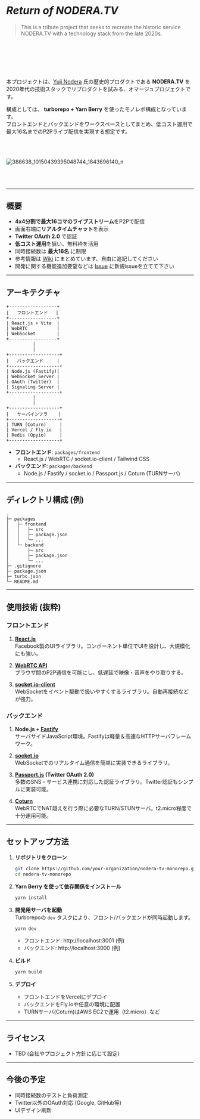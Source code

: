 ### 　

# _Return of **NODERA.TV**_

> This is a tribute project that seeks to recreate the historic service NODERA.TV with a technology stack from the late 2020s.

### 　

### 　

本プロジェクトは、[Yuji Nodera](https://github.com/yujinodera) 氏の歴史的プロダクトである **NODERA.TV** を2020年代の技術スタックでリプロダクトを試みる、オマージュプロジェクトです。

構成としては、 **turborepo + Yarn Berry** を使ったモノレポ構成となっています。  
フロントエンドとバックエンドをワークスペースとしてまとめ、低コスト運用で最大16名までのP2Pライブ配信を実現する想定です。

### 　

![388638_10150439395048744_1843696140_n](https://github.com/user-attachments/assets/8562305e-b8b2-496c-a98c-e091ad93caef)

### 　

---

## 概要

- **4x4分割で最大16コマのライブストリーム**をP2Pで配信
- 画面右端に**リアルタイムチャット**を表示
- **Twitter OAuth 2.0** で認証
- **低コスト運用**を狙い、無料枠を活用
- 同時接続数は **最大16名** に制限
- 参考情報は [Wiki](https://github.com/vvvvise/return-of-noderatv/wiki) にまとめています、自由に追記してください
- 開発に関する機能追加要望などは [Issue](https://github.com/vvvvise/return-of-noderatv/issues) に新規issueを立てて下さい

---

## アーキテクチャ

```plaintext
+------------------+
|   フロントエンド   |
+------------------+
| React.js + Vite  |
| WebRTC           |
| WebSocket        |
+------------------+
          |
          |
+-------------------+
|   バックエンド     |
+-------------------+
| Node.js (Fastify)|
| WebSocket Server |
| OAuth (Twitter)  |
| Signaling Server |
+-------------------+
          |
          |
+-------------------+
|   サーバインフラ    |
+-------------------+
| TURN (Coturn)     |
| Vercel / Fly.io   |
| Redis (Opyio)     |
+-------------------+
```

- **フロントエンド**: `packages/frontend`
  - React.js / WebRTC / socket.io-client / Tailwind CSS
- **バックエンド**: `packages/backend`
  - Node.js / Fastify / socket.io / Passport.js / Coturn (TURNサーバ)

---

## ディレクトリ構成 (例)

```
.
├─ packages
│   ├─ frontend
│   │   ├─ src
│   │   ├─ package.json
│   │   └─ ...
│   └─ backend
│       ├─ src
│       ├─ package.json
│       └─ ...
├─ .gitignore
├─ package.json
├─ turbo.json
└─ README.md
```

---

## 使用技術 (抜粋)

### フロントエンド

1. **[React.js](https://ja.react.dev/)**  
   Facebook製のUIライブラリ。コンポーネント単位でUIを設計し、大規模化にも強い。

2. **[WebRTC API](https://webrtc.org/?hl=ja)**  
   ブラウザ間のP2P通信を可能にし、低遅延で映像・音声をやり取りする。

3. **[socket.io-client](https://socket.io/docs/)**  
   WebSocketをイベント駆動で扱いやすくするライブラリ。自動再接続などが強力。

### バックエンド

1. **Node.js + [Fastify](https://fastify.dev/)**  
   サーバサイドJavaScript環境。Fastifyは軽量＆高速なHTTPサーバフレームワーク。

2. **[socket.io](https://socket.io/docs/)**  
   WebSocketでのリアルタイム通信を簡単に実装できるライブラリ。

3. **[Passport.js](https://www.passportjs.org/) (Twitter OAuth 2.0)**  
   多数のSNS・サービス連携に対応した認証ライブラリ。Twitter認証もシンプルに実装可能。

4. **[Coturn](https://github.com/coturn/coturn)**  
   WebRTCでNAT越えを行う際に必要なTURN/STUNサーバ。t2.micro程度で十分運用可能。

---

## セットアップ方法

1. **リポジトリをクローン**

   ```bash
   git clone https://github.com/your-organization/nodera-tv-monorepo.git
   cd nodera-tv-monorepo
   ```

2. **Yarn Berry を使って依存関係をインストール**

   ```bash
   yarn install
   ```

3. **開発用サーバを起動**  
   Turborepoの `dev` タスクにより、フロント/バックエンドが同時起動します。

   ```bash
   yarn dev
   ```

   - フロントエンド: http://localhost:3001 (例)
   - バックエンド: http://localhost:3000 (例)

4. **ビルド**

   ```bash
   yarn build
   ```

5. **デプロイ**
   - フロントエンドをVercelにデプロイ
   - バックエンドをFly.ioや任意の環境に配置
   - TURNサーバ(Coturn)はAWS EC2で運用（t2.micro）など

---

## ライセンス

- TBD (会社やプロジェクト方針に応じて設定)

---

## 今後の予定

- 同時接続数のテストと負荷測定
- Twitter以外のOAuth対応 (Google, GitHub等)
- UIデザイン刷新
